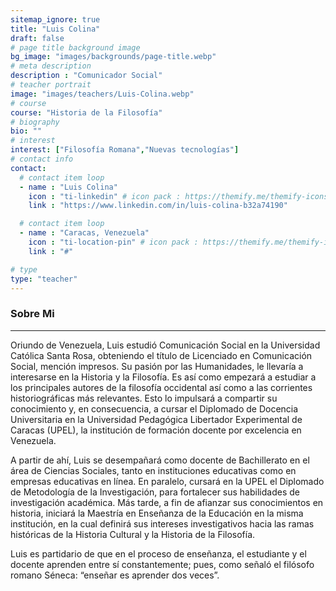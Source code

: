 ```yaml
---
sitemap_ignore: true
title: "Luis Colina"
draft: false
# page title background image
bg_image: "images/backgrounds/page-title.webp"
# meta description
description : "Comunicador Social"
# teacher portrait
image: "images/teachers/Luis-Colina.webp"
# course
course: "Historia de la Filosofía"
# biography
bio: ""
# interest
interest: ["Filosofía Romana","Nuevas tecnologías"]
# contact info
contact:
  # contact item loop
  - name : "Luis Colina"
    icon : "ti-linkedin" # icon pack : https://themify.me/themify-icons
    link : "https://www.linkedin.com/in/luis-colina-b32a74190"

  # contact item loop
  - name : "Caracas, Venezuela"
    icon : "ti-location-pin" # icon pack : https://themify.me/themify-icons
    link : "#"

# type
type: "teacher"
---
```


### Sobre Mi
------------

Oriundo de Venezuela, Luis estudió Comunicación Social en la Universidad Católica Santa Rosa, obteniendo el título de Licenciado en Comunicación Social, mención impresos. Su pasión por las Humanidades, le llevaría a interesarse en la Historia y la Filosofía. Es así como empezará a estudiar a los principales autores de la filosofía occidental así como a las corrientes historiográficas más relevantes. Esto lo impulsará a compartir su conocimiento y, en consecuencia, a cursar el Diplomado de Docencia Universitaria en la Universidad Pedagógica Libertador Experimental de Caracas (UPEL), la institución de formación docente por excelencia en Venezuela.

A partir de ahí, Luis se desempañará como docente de Bachillerato en el área de Ciencias Sociales, tanto en instituciones educativas como en empresas educativas en línea. En paralelo, cursará en la UPEL el Diplomado de Metodología de la Investigación, para fortalecer sus habilidades de investigación académica. Más tarde, a fin de afianzar sus conocimientos en historia, iniciará la Maestría en Enseñanza de la Educación en la misma institución, en la cual definirá sus intereses investigativos hacia las ramas históricas de la Historia Cultural y la Historia de la Filosofía.

Luis es partidario de que en el proceso de enseñanza, el estudiante y el docente aprenden entre sí constantemente; pues, como señaló el filósofo romano Séneca: “enseñar es aprender dos veces”.